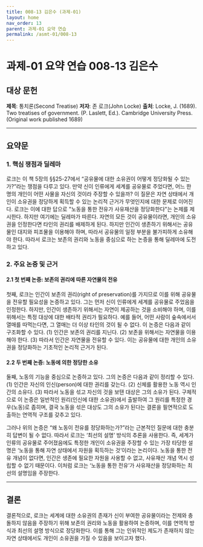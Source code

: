 ```yaml
---
title: 008-13 김은수 (과제-01)
layout: home
nav_order: 13
parent: 과제-01 요약 연습
permalink: /asmt-01/008-13
---
```


# 과제-01 요약 연습 008-13 김은수

## 대상 문헌  
**제목**: 통치론(Second Treatise)
**저자**: 존 로크(John Locke)
**출처**: Locke, J. (1689). Two treatises of government. (P. Laslett, Ed.). Cambridge University Press. (Original work published 1689) 

---

## 요약문  

### 1. 핵심 쟁점과 딜레마  
로크는 이 책 5장의 §§25-27에서 “공유물에 대한 소유권이 어떻게 정당화될 수 있는가?”라는 쟁점을 다루고 있다. 만약 신이 인류에게 세계를 공유물로 주었다면, 어느 한 명의 개인이 어떤 사물을 자신의 것이라 주장할 수 있을까? 이 질문은 자연 상태에서 개인이 소유권을 정당하게 획득할 수 있는 논리적 근거가 무엇인지에 대한 문제로 이어진다. 로크는 이에 대한 답으로 "노동을 통한 전유가 사유재산을 정당화한다"는 논제를 제시한다. 하지만 여기에는 딜레마가 따른다. 자연의 모든 것이 공유물이라면, 개인의 소유권을 인정한다면 타인의 권리를 배제하게 된다. 하지만 인간이 생존하기 위해서는 공유물인 대지와 피조물을 이용해야 하며, 따라서 공유물의 일정 부분을 불가피하게 소유해야 한다. 따라서 로크는 보존의 권리와 노동을 중심으로 하는 논증을 통해 딜레마에 도전하고 있다. 

### 2. 주요 논증 및 근거  

#### 2.1 첫 번째 논증: 보존의 권리에 따른 자연물의 전유
첫째, 로크는 인간이 보존의 권리(right of preservation)를 가지므로 이를 위해 공유물을 전유할 필요성을 논증하고 있다. 그는 먼저 신이 인류에게 세계를 공유물로 주었음을 인정한다. 하지만, 인간이 생존하기 위해서는 자연이 제공하는 것을 소비해야 하며, 이를 위해서는 특정 대상에 대한 배타적 권리가 필요하다. 예를 들어, 어떤 사람이 숲속에서서 열매를 따먹는다면, 그 열매는 더 이상 타인의 것이 될 수 없다. 이 논증은 다음과 같이 구조화할 수 있다. (1) 인간은 보존의 권리를 지닌다. (2) 보존을 위해서는 자연물을 이용해야 한다. (3) 따라서 인간은 자연물을 전유할 수 있다. 이는 공유물에 대한 개인의 소유권을 정당화하는 기초적인 논리적 근거가 된다.

#### 2.2 두 번째 논증: 노동에 의한 정당한 소유
둘째, 노동의 기능을 중심으로 논증하고 있다. 그의 논증은 다음과 같이 정리할 수 있다. (1) 인간은 자신의 인신(person)에 대한 권리를 갖는다. (2) 신체를 활용한 노동 역시 인간의 소유다. (3) 따라서 노동을 섞고 자신의 것을 보탠 대상은 그의 소유가 된다. 구체적으로 이 논증은 일반적인 원리(인신에 대한 소유권)에서 출발하여 그 원리를 특정한 경우(노동)로 좁히며, 결국 노동을 섞은 대상도 그의 소유가 된다는 결론을 필연적으로 도출하는 연역적 구조를 갖추고 있다. 

그러나 위의 논증은 “왜 노동이 전유를 정당화하는가?”라는 근본적인 질문에 대한 충분히 답변이 될 수 없다. 따라서 로크는 ‘최선의 설명’ 방식의 추론을 사용한다. 즉, 세계가 인류의 공유물로 주어졌음에도 특정한 개인이 소유권을 주장할 수 있는 가장 타당한 설명은 ‘노동을 통해 자연 상태에서 자원을 획득하는 것’이라는 논리이다. 노동을 통한 전유 개념이 없다면, 인간은 생존에 필요한 자원을 사용할 수 없고, 사유재산 개념 역시 성립할 수 없기 때문이다. 이처럼 로크는 ‘노동을 통한 전유’가 사유재산을 정당화하는 최선의 설명임을 주장한다. 

---

## 결론  
결론적으로, 로크는 세계에 대한 소유권의 존재가 신이 부여한 공유물이라는 전제와 충돌하지 않음을 주장하기 위해 보존의 권리와 노동을 활용하여 논증하며, 이를 연역적 방식과 최선의 설명 방식으로 정당화한다. 이를 통해 그는 인위적인 제도가 존재하지 않는 자연 상태에서도 개인이 소유권을 가질 수 있음을 보이고자 했다.


